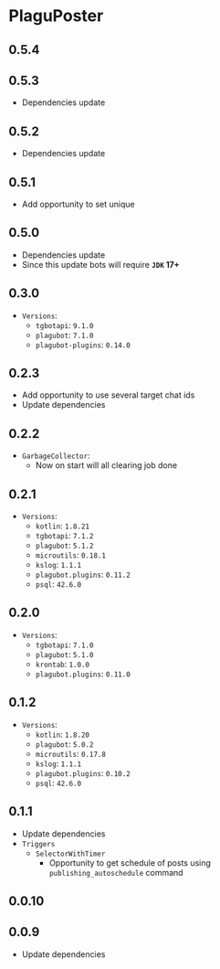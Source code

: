 # PlaguPoster

## 0.5.4

## 0.5.3

* Dependencies update

## 0.5.2

* Dependencies update

## 0.5.1

* Add opportunity to set unique 

## 0.5.0

* Dependencies update
* Since this update bots will require **`JDK` 17+**

## 0.3.0

* `Versions`:
  * `tgbotapi`: `9.1.0`
  * `plagubot`: `7.1.0`
  * `plagubot-plugins`: `0.14.0`

## 0.2.3

* Add opportunity to use several target chat ids
* Update dependencies

## 0.2.2

* `GarbageCollector`:
  * Now on start will all clearing job done

## 0.2.1

* `Versions`:
  * `kotlin`: `1.8.21`
  * `tgbotapi`: `7.1.2`
  * `plagubot`: `5.1.2`
  * `microutils`: `0.18.1`
  * `kslog`: `1.1.1`
  * `plagubot.plugins`: `0.11.2`
  * `psql`: `42.6.0`

## 0.2.0

* `Versions`:
  * `tgbotapi`: `7.1.0`
  * `plagubot`: `5.1.0`
  * `krontab`: `1.0.0`
  * `plagubot.plugins`: `0.11.0`

## 0.1.2

* `Versions`:
  * `kotlin`: `1.8.20`
  * `plagubot`: `5.0.2`
  * `microutils`: `0.17.8`
  * `kslog`: `1.1.1`
  * `plagubot.plugins`: `0.10.2`
  * `psql`: `42.6.0`

## 0.1.1

* Update dependencies
* `Triggers`
  * `SelectorWithTimer`
    * Opportunity to get schedule of posts using `publishing_autoschedule` command

## 0.0.10

## 0.0.9

* Update dependencies

